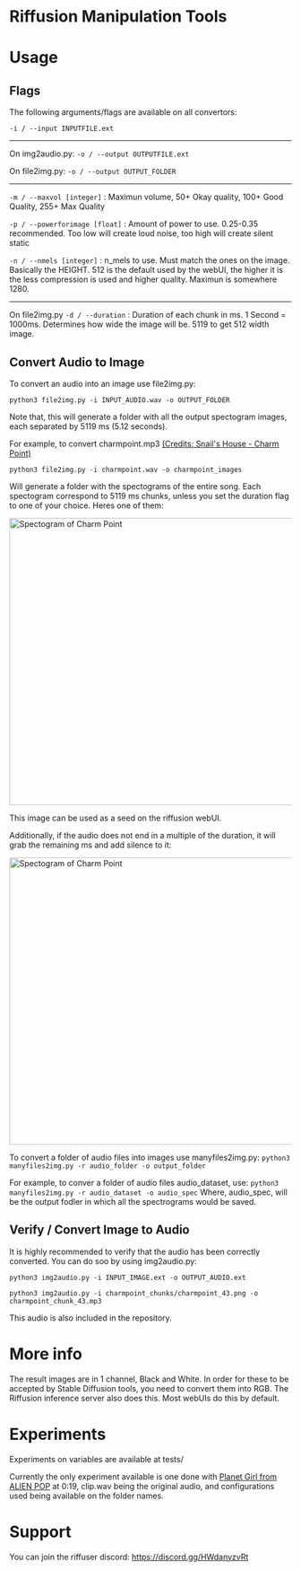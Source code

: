 # Riffusion Manipulation Tools

# Usage

## Flags
The following arguments/flags are available on all convertors:

`-i / --input INPUTFILE.ext`

---

On img2audio.py:
`-o / --output OUTPUTFILE.ext`

On file2img.py:
`-o / --output OUTPUT_FOLDER`

---

`-m / --maxvol [integer]` : Maximun volume, 50+ Okay quality, 100+ Good Quality, 255+ Max Quality

`-p / --powerforimage [float]` : Amount of power to use. 0.25-0.35 recommended. Too low will create loud noise, too high will create silent static

`-n / --nmels [integer]` : n_mels to use. Must match the ones on the image. Basically the HEIGHT. 512 is the default used by the webUI, the higher it is the less compression is used and higher quality. Maximun is somewhere 1280.

---

On file2img.py
`-d / --duration` : Duration of each chunk in ms. 1 Second = 1000ms. Determines how wide the image will be. 5119 to get 512 width image.

## Convert Audio to Image
To convert an audio into an image use file2img.py:

`python3 file2img.py -i INPUT_AUDIO.wav -o OUTPUT_FOLDER`

Note that, this will generate a folder with all the output spectogram images, each separated by 5119 ms (5.12 seconds).

For example, to convert charmpoint.mp3 [(Credits: 
Snail's House - Charm Point)](https://www.youtube.com/watch?v=NNvptCE6_Ds)

`python3 file2img.py -i charmpoint.wav -o charmpoint_images`

Will generate a folder with the spectograms of the entire song. Each spectogram correspond to 5119 ms chunks, unless you set the duration flag to one of your choice. Heres one of them:

<img src="charmpoint_chunks/charmpoint_30.png" alt="Spectogram of Charm Point" width="512">

This image can be used as a seed on the riffusion webUI.

Additionally, if the audio does not end in a multiple of the duration, it will grab the remaining ms and add silence to it:

<img src="charmpoint_chunks/charmpoint_50.png" alt="Spectogram of Charm Point" width="512">

To convert a folder of audio files into images use manyfiles2img.py:
`python3 manyfiles2img.py -r audio_folder -o output_folder `

For example, to conver a folder of audio files audio_dataset, use:
`python3 manyfiles2img.py -r audio_dataset -o audio_spec`
Where, audio_spec, will be the output fodler in which all the spectrograms would be saved.

## Verify / Convert Image to Audio
It is highly recommended to verify that the audio has been correctly converted. You can do soo by using img2audio.py:

`python3 img2audio.py -i INPUT_IMAGE.ext -o OUTPUT_AUDIO.ext`

`python3 img2audio.py -i charmpoint_chunks/charmpoint_43.png -o charmpoint_chunk_43.mp3`

This audio is also included in the repository.

# More info
The result images are in 1 channel, Black and White. In order for these to be accepted by Stable Diffusion tools, you need to convert them into RGB. The Riffusion inference server also does this. Most webUIs do this by default.

# Experiments

Experiments on variables are available at tests/

Currently the only experiment available is one done with [Planet Girl from ALIEN POP](https://youtu.be/EzSC4PFnYLY?t=19) at 0:19, clip.wav being the original audio, and configurations used being available on the folder names.

# Support
You can join the riffuser discord: https://discord.gg/HWdanyzvRt
